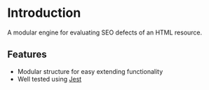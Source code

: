 # Introduction

A modular engine for evaluating SEO defects of an HTML resource.

## Features
- Modular structure for easy extending functionality
- Well tested using [Jest](https://jestjs.io/) 